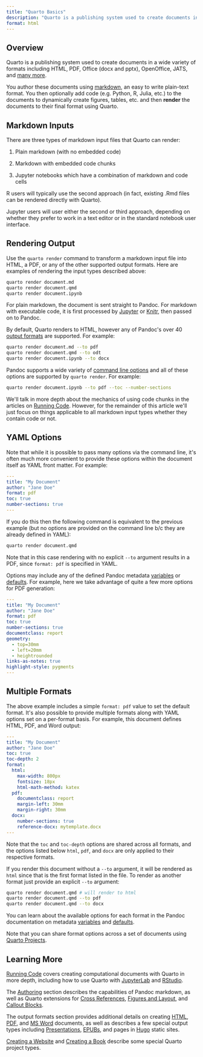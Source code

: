```yaml
---
title: "Quarto Basics"
description: "Quarto is a publishing system used to create documents in a wide variety of formats including HTML, PDF, Office (docx and pptx), OpenOffice, JATS, and many more."
format: html
---
```


## Overview

Quarto is a publishing system used to create documents in a wide variety of formats including HTML, PDF, Office (docx and pptx), OpenOffice, JATS, and [many more](https://pandoc.org/).

You author these documents using [markdown](https://pandoc.org/MANUAL.html#pandocs-markdown), an easy to write plain-text format. You then optionally add code (e.g. Python, R, Julia, etc.) to the documents to dynamically create figures, tables, etc. and then **render** the documents to their final format using Quarto.

## Markdown Inputs

There are three types of markdown input files that Quarto can render:

1.  Plain markdown (with no embedded code)

2.  Markdown with embedded code chunks

3.  Jupyter notebooks which have a combination of markdown and code cells

R users will typically use the second approach (in fact, existing .Rmd files can be rendered directly with Quarto).

Jupyter users will user either the second or third approach, depending on whether they prefer to work in a text editor or in the standard notebook user interface.

## Rendering Output

Use the `quarto render` command to transform a markdown input file into HTML, a PDF, or any of the other supported output formats. Here are examples of rendering the input types described above:

``` bash
quarto render document.md
quarto render document.qmd
quarto render document.ipynb
```

For plain markdown, the document is sent straight to Pandoc. For markdown with executable code, it is first processed by [Jupyter](https://jupyter.org) or [Knitr](https://yihui.name/knitr), then passed on to Pandoc.

By default, Quarto renders to HTML, however any of Pandoc's over 40 [output formats](https://pandoc.org/) are supported. For example:

``` bash
quarto render document.md --to pdf
quarto render document.qmd --to odt
quarto render document.ipynb --to docx
```

Pandoc supports a wide variety of [command line options](https://pandoc.org/MANUAL.html#general-options) and all of these options are supported by `quarto render`. For example:

``` bash
quarto render document.ipynb --to pdf --toc --number-sections
```

We'll talk in more depth about the mechanics of using code chunks in the articles on [Running Code](../computations/running-code.md). However, for the remainder of this article we'll just focus on things applicable to all markdown input types whether they contain code or not.

## YAML Options

Note that while it is possible to pass many options via the command line, it's often much more convenient to provide these options within the document itself as YAML front matter. For example:

``` yaml
---
title: "My Document"
author: "Jane Doe"
format: pdf
toc: true
number-sections: true
---
```

If you do this then the following command is equivalent to the previous example (but no options are provided on the command line b/c they are already defined in YAML):

``` bash
quarto render document.qmd
```

Note that in this case rendering with no explicit `--to` argument results in a PDF, since `format: pdf` is specified in YAML.

Options may include any of the defined Pandoc metadata [variables](https://pandoc.org/MANUAL.html#variables) or [defaults](https://pandoc.org/MANUAL.html#default-files). For example, here we take advantage of quite a few more options for PDF generation:

``` yaml
---
title: "My Document"
author: "Jane Doe"
format: pdf
toc: true
number-sections: true
documentclass: report
geometry:
  - top=30mm
  - left=20mm
  - heightrounded
links-as-notes: true
highlight-style: pygments
---
```

## Multiple Formats

The above example includes a simple `format: pdf` value to set the default format. It's also possible to provide multiple formats along with YAML options set on a per-format basis. For example, this document defines HTML, PDF, and Word output:

``` yaml
---
title: "My Document"
author: "Jane Doe"
toc: true
toc-depth: 2
format:
  html:
    max-width: 800px
    fontsize: 18px
    html-math-method: katex
  pdf:
    documentclass: report
    margin-left: 30mm
    margin-right: 30mm
  docx:
    number-sections: true
    reference-docx: mytemplate.docx
---
```

Note that the `toc` and `toc-depth` options are shared across all formats, and the options listed below `html`, `pdf`, and `docx` are only applied to their respective formats.

If you render this document without a `--to` argument, it will be rendered as `html` since that is the first format listed in the file. To render as another format just provide an explicit `--to` argument:

``` bash
quarto render document.qmd # will render to html
quarto render document.qmd --to pdf
quarto render document.qmd --to docx
```

You can learn about the available options for each format in the Pandoc documentation on metadata [variables](https://pandoc.org/MANUAL.html#variables) and [defaults](https://pandoc.org/MANUAL.html#default-files).

Note that you can share format options across a set of documents using [Quarto Projects](quarto-projects.html).

## Learning More

[Running Code](../computations/running-code.md) covers creating computational documents with Quarto in more depth, including how to use Quarto with [JupyterLab](../computations/using-jupyter-lab.md) and [RStudio](../computations/using-rstudio.md).

The [Authoring](../authoring/markdown-basics.md) section describes the capabilities of Pandoc markdown, as well as Quarto extensions for [Cross References](../authoring/cross-references.md), [Figures and Layout](../authoring/figures-and-layout.md), and [Callout Blocks](../authoring/callouts.md).

The output formats section provides additional details on creating [HTML](../output-formats/html-basics.qmd), [PDF](../output-formats/pdf-basics.md), and [MS Word](../output-formats/ms-word.md) documents, as well as describes a few special output types including [Presentations](../output-formats/presentations.md), [EPUBs](../output-formats/epub.md), and pages in [Hugo](../output-formats/hugo.md) static sites.

[Creating a Website](../websites/website-basics.md) and [Creating a Book](../books/book-basics.md) describe some special Quarto project types.
